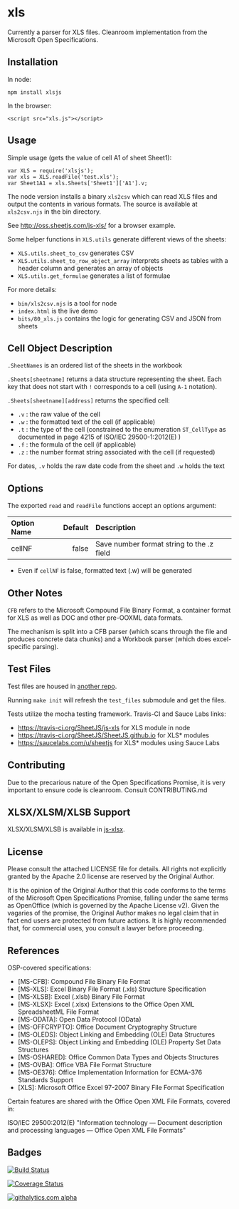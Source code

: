 # xls

Currently a parser for XLS files.  Cleanroom implementation from the Microsoft Open Specifications.

## Installation

In node:

    npm install xlsjs

In the browser:

    <script src="xls.js"></script>

## Usage

Simple usage (gets the value of cell A1 of sheet Sheet1):

    var XLS = require('xlsjs');
    var xls = XLS.readFile('test.xls');
    var Sheet1A1 = xls.Sheets['Sheet1']['A1'].v;

The node version installs a binary `xls2csv` which can read XLS files and output the contents in various formats.  The source is available at `xls2csv.njs` in the bin directory.

See <http://oss.sheetjs.com/js-xls/> for a browser example.

Some helper functions in `XLS.utils` generate different views of the sheets:

- `XLS.utils.sheet_to_csv` generates CSV
- `XLS.utils.sheet_to_row_object_array` interprets sheets as tables with a header column and generates an array of objects
- `XLS.utils.get_formulae` generates a list of formulae

For more details:

- `bin/xls2csv.njs` is a tool for node
- `index.html` is the live demo
- `bits/80_xls.js` contains the logic for generating CSV and JSON from sheets

## Cell Object Description

`.SheetNames` is an ordered list of the sheets in the workbook

`.Sheets[sheetname]` returns a data structure representing the sheet.  Each key
that does not start with `!` corresponds to a cell (using `A-1` notation).

`.Sheets[sheetname][address]` returns the specified cell:

- `.v` : the raw value of the cell
- `.w` : the formatted text of the cell (if applicable)
- `.t` : the type of the cell (constrained to the enumeration `ST_CellType` as documented in page 4215 of ISO/IEC 29500-1:2012(E) )
- `.f` : the formula of the cell (if applicable)
- `.z` : the number format string associated with the cell (if requested)

For dates, `.v` holds the raw date code from the sheet and `.w` holds the text

## Options

The exported `read` and `readFile` functions accept an options argument:

| Option Name | Default | Description |
| :---------- | ------: | :---------- |
| cellNF      | false   | Save number format string to the .z field |

- Even if `cellNF` is false, formatted text (.w) will be generated

## Other Notes

`CFB` refers to the Microsoft Compound File Binary Format, a container format for XLS as well as DOC and other pre-OOXML data formats.

The mechanism is split into a CFB parser (which scans through the file and produces concrete data chunks) and a Workbook parser (which does excel-specific parsing).

## Test Files

Test files are housed in [another repo](https://github.com/SheetJS/test_files).

Running `make init` will refresh the `test_files` submodule and get the files.

Tests utilize the mocha testing framework.  Travis-CI and Sauce Labs links:

 - <https://travis-ci.org/SheetJS/js-xls> for XLS module in node
 - <https://travis-ci.org/SheetJS/SheetJS.github.io> for XLS* modules
 - <https://saucelabs.com/u/sheetjs> for XLS* modules using Sauce Labs

## Contributing

Due to the precarious nature of the Open Specifications Promise, it is very important to ensure code is cleanroom.  Consult CONTRIBUTING.md

## XLSX/XLSM/XLSB Support

XLSX/XLSM/XLSB is available in [js-xlsx](https://github.com/SheetJS/js-xlsx).

## License

Please consult the attached LICENSE file for details.  All rights not explicitly granted by the Apache 2.0 license are reserved by the Original Author.

It is the opinion of the Original Author that this code conforms to the terms of the Microsoft Open Specifications Promise, falling under the same terms as OpenOffice (which is governed by the Apache License v2).  Given the vagaries of the promise, the Original Author makes no legal claim that in fact end users are protected from future actions.  It is highly recommended that, for commercial uses, you consult a lawyer before proceeding.

## References

OSP-covered specifications:
 - [MS-CFB]: Compound File Binary File Format
 - [MS-XLS]: Excel Binary File Format (.xls) Structure Specification
 - [MS-XLSB]: Excel (.xlsb) Binary File Format
 - [MS-XLSX]: Excel (.xlsx) Extensions to the Office Open XML SpreadsheetML File Format
 - [MS-ODATA]: Open Data Protocol (OData)
 - [MS-OFFCRYPTO]: Office Document Cryptography Structure
 - [MS-OLEDS]: Object Linking and Embedding (OLE) Data Structures
 - [MS-OLEPS]: Object Linking and Embedding (OLE) Property Set Data Structures
 - [MS-OSHARED]: Office Common Data Types and Objects Structures
 - [MS-OVBA]: Office VBA File Format Structure
 - [MS-OE376]: Office Implementation Information for ECMA-376 Standards Support
 - [XLS]: Microsoft Office Excel 97-2007 Binary File Format Specification

Certain features are shared with the Office Open XML File Formats, covered in:

ISO/IEC 29500:2012(E) "Information technology — Document description and processing languages — Office Open XML File Formats"

## Badges

[![Build Status](https://travis-ci.org/SheetJS/js-xls.png?branch=master)](https://travis-ci.org/SheetJS/js-xls)

[![Coverage Status](https://coveralls.io/repos/SheetJS/js-xls/badge.png?branch=master)](https://coveralls.io/r/SheetJS/js-xls?branch=master)

[![githalytics.com alpha](https://cruel-carlota.pagodabox.com/4ee4284bf2c638cff8ed705c4438a686 "githalytics.com")](http://githalytics.com/SheetJS/js-xls)

